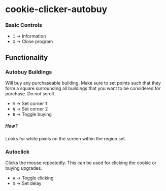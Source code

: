 # cookie-clicker-autobuy

### Basic Controls
- `I` -> Information
- `X` -> Close program

## Functionality

### Autobuy Buildings
Will buy any purchaseable building. Make sure to set points such that they form a square surrounding all buildings that you want to be considered for purchase. Do not scroll.
- `V` -> Set corner 1
- `N` -> Set corner 2
- `B` -> Toggle buying

##### How?
Looks for white pixels on the screen within the region set.

### Autoclick
Clicks the mouse repeatedly. This can be used for clicking the cookie or buying upgrades.
- `A` -> Toggle clicking
- `S` -> Set delay

